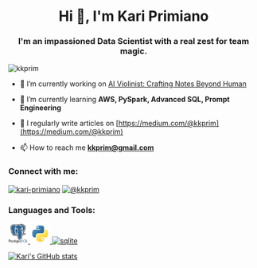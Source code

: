 <h1 align="center">Hi 👋, I'm Kari Primiano</h1>
<h3 align="center">I'm an impassioned Data Scientist with a real zest for team magic.</h3>

<p align="left"> <img src="https://komarev.com/ghpvc/?username=kkprim&label=Profile%20views&color=0e75b6&style=flat" alt="kkprim" /> </p>


- 🔭 I’m currently working on [AI Violinist: Crafting Notes Beyond Human](https://github.com/kkprim/Neural-Net-Generative-AI-Violin-Composition)

- 🌱 I’m currently learning **AWS, PySpark, Advanced SQL, Prompt Engineering**

- 📝 I regularly write articles on [https://medium.com/@kkprim](https://medium.com/@kkprim)

- 📫 How to reach me **kkprim@gmail.com**


<h3 align="left">Connect with me:</h3>
<p align="left">
<a href="https://linkedin.com/in/kari-primiano" target="blank"><img align="center" src="https://raw.githubusercontent.com/rahuldkjain/github-profile-readme-generator/master/src/images/icons/Social/linked-in-alt.svg" alt="kari-primiano" height="30" width="40" /></a>
<a href="https://medium.com/@kkprim" target="blank"><img align="center" src="https://raw.githubusercontent.com/rahuldkjain/github-profile-readme-generator/master/src/images/icons/Social/medium.svg" alt="@kkprim" height="30" width="40" /></a>
</p>

<h3 align="left">Languages and Tools:</h3>
<p align="left"> <a href="https://www.postgresql.org" target="_blank" rel="noreferrer"> <img src="https://raw.githubusercontent.com/devicons/devicon/master/icons/postgresql/postgresql-original-wordmark.svg" alt="postgresql" width="40" height="40"/> </a> <a href="https://www.python.org" target="_blank" rel="noreferrer"> <img src="https://raw.githubusercontent.com/devicons/devicon/master/icons/python/python-original.svg" alt="python" width="40" height="40"/> </a> <a href="https://www.sqlite.org/" target="_blank" rel="noreferrer"> <img src="https://www.vectorlogo.zone/logos/sqlite/sqlite-icon.svg" alt="sqlite" width="40" height="40"/> </a> </p>

[![Kari's GitHub stats](https://github-readme-stats.vercel.app/api?username=kkprim)](https://github.com/kkprim/github-readme-stats)
